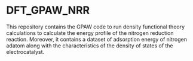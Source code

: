 # DFT_GPAW_NRR
This repository contains the GPAW code to run density functional theory calculations to calculate the energy profile of the nitrogen reduction reaction. Moreover, it contains a dataset of adsorption energy of nitrogen adatom along with the characteristics of the density of states of the electrocatalyst. 
